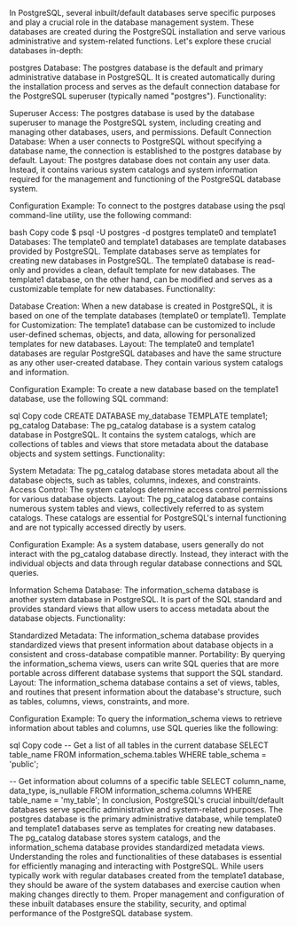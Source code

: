 In PostgreSQL, several inbuilt/default databases serve specific purposes and play a crucial role in the database management system. These databases are created during the PostgreSQL installation and serve various administrative and system-related functions. Let's explore these crucial databases in-depth:

postgres Database:
The postgres database is the default and primary administrative database in PostgreSQL. It is created automatically during the installation process and serves as the default connection database for the PostgreSQL superuser (typically named "postgres").
Functionality:

Superuser Access: The postgres database is used by the database superuser to manage the PostgreSQL system, including creating and managing other databases, users, and permissions.
Default Connection Database: When a user connects to PostgreSQL without specifying a database name, the connection is established to the postgres database by default.
Layout:
The postgres database does not contain any user data. Instead, it contains various system catalogs and system information required for the management and functioning of the PostgreSQL database system.

Configuration Example:
To connect to the postgres database using the psql command-line utility, use the following command:

bash
Copy code
$ psql -U postgres -d postgres
template0 and template1 Databases:
The template0 and template1 databases are template databases provided by PostgreSQL. Template databases serve as templates for creating new databases in PostgreSQL. The template0 database is read-only and provides a clean, default template for new databases. The template1 database, on the other hand, can be modified and serves as a customizable template for new databases.
Functionality:

Database Creation: When a new database is created in PostgreSQL, it is based on one of the template databases (template0 or template1).
Template for Customization: The template1 database can be customized to include user-defined schemas, objects, and data, allowing for personalized templates for new databases.
Layout:
The template0 and template1 databases are regular PostgreSQL databases and have the same structure as any other user-created database. They contain various system catalogs and information.

Configuration Example:
To create a new database based on the template1 database, use the following SQL command:

sql
Copy code
CREATE DATABASE my_database TEMPLATE template1;
pg_catalog Database:
The pg_catalog database is a system catalog database in PostgreSQL. It contains the system catalogs, which are collections of tables and views that store metadata about the database objects and system settings.
Functionality:

System Metadata: The pg_catalog database stores metadata about all the database objects, such as tables, columns, indexes, and constraints.
Access Control: The system catalogs determine access control permissions for various database objects.
Layout:
The pg_catalog database contains numerous system tables and views, collectively referred to as system catalogs. These catalogs are essential for PostgreSQL's internal functioning and are not typically accessed directly by users.

Configuration Example:
As a system database, users generally do not interact with the pg_catalog database directly. Instead, they interact with the individual objects and data through regular database connections and SQL queries.

Information Schema Database:
The information_schema database is another system database in PostgreSQL. It is part of the SQL standard and provides standard views that allow users to access metadata about the database objects.
Functionality:

Standardized Metadata: The information_schema database provides standardized views that present information about database objects in a consistent and cross-database compatible manner.
Portability: By querying the information_schema views, users can write SQL queries that are more portable across different database systems that support the SQL standard.
Layout:
The information_schema database contains a set of views, tables, and routines that present information about the database's structure, such as tables, columns, views, constraints, and more.

Configuration Example:
To query the information_schema views to retrieve information about tables and columns, use SQL queries like the following:

sql
Copy code
-- Get a list of all tables in the current database
SELECT table_name FROM information_schema.tables WHERE table_schema = 'public';

-- Get information about columns of a specific table
SELECT column_name, data_type, is_nullable FROM information_schema.columns WHERE table_name = 'my_table';
In conclusion, PostgreSQL's crucial inbuilt/default databases serve specific administrative and system-related purposes. The postgres database is the primary administrative database, while template0 and template1 databases serve as templates for creating new databases. The pg_catalog database stores system catalogs, and the information_schema database provides standardized metadata views. Understanding the roles and functionalities of these databases is essential for efficiently managing and interacting with PostgreSQL. While users typically work with regular databases created from the template1 database, they should be aware of the system databases and exercise caution when making changes directly to them. Proper management and configuration of these inbuilt databases ensure the stability, security, and optimal performance of the PostgreSQL database system.